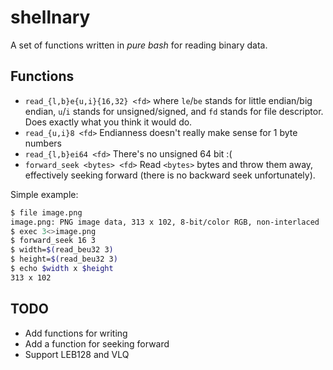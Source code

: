shellnary
=========

A set of functions written in _pure bash_ for reading binary data.

## Functions

* `read_{l,b}e{u,i}{16,32} <fd>` where `le`/`be` stands for
little endian/big endian, `u`/`i` stands for unsigned/signed,
and `fd` stands for file descriptor. Does exactly what you think
it would do.
* `read_{u,i}8 <fd>` Endianness doesn't really make sense for 1 byte
numbers
* `read_{l,b}ei64 <fd>` There's no unsigned 64 bit :(
* `forward_seek <bytes> <fd>` Read `<bytes>` bytes and throw them away,
effectively seeking forward (there is no backward seek unfortunately).

Simple example:

```bash
$ file image.png
image.png: PNG image data, 313 x 102, 8-bit/color RGB, non-interlaced
$ exec 3<>image.png
$ forward_seek 16 3
$ width=$(read_beu32 3)
$ height=$(read_beu32 3)
$ echo $width x $height
313 x 102
```

## TODO

* Add functions for writing
* Add a function for seeking forward
* Support LEB128 and VLQ
